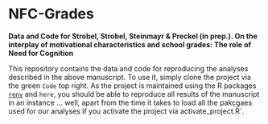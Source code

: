 # NFC-Grades

**Data and Code for Strobel, Strobel, Steinmayr & Preckel (in prep.). On the interplay of motivational characteristics and school grades: The role of Need for Cognition**

This repository contains the data and code for reproducing the analyses described in the above manuscript. To use it, simply clone the project via the green `Code` top right. As the project is maintained using the R packages [`renv`](https://rstudio.github.io/renv/articles/renv.html) and `here`, you should be able to reproduce all results of the manuscript in an instance ... well, apart from the time it takes to load all the pakcgaes used for our analyses if you activate the project via activate_project.R`.   

